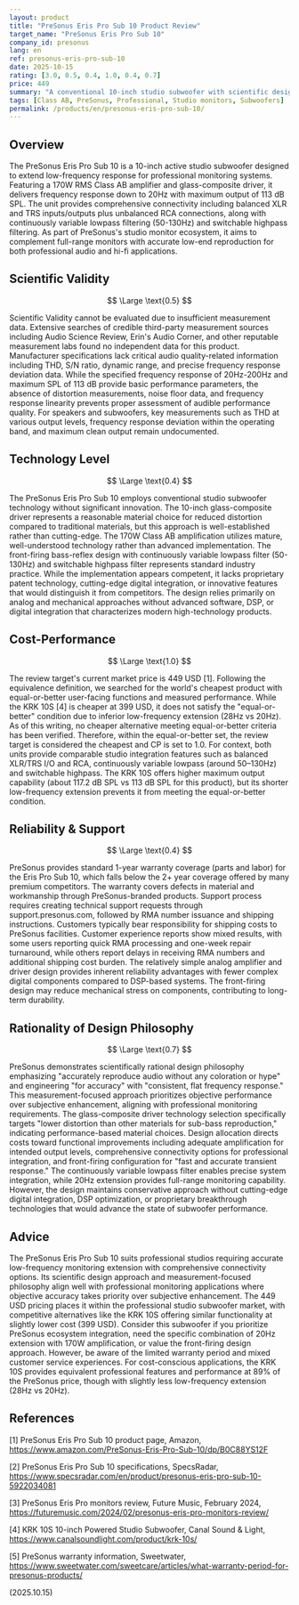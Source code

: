 ```yaml
---
layout: product
title: "PreSonus Eris Pro Sub 10 Product Review"
target_name: "PreSonus Eris Pro Sub 10"
company_id: presonus
lang: en
ref: presonus-eris-pro-sub-10
date: 2025-10-15
rating: [3.0, 0.5, 0.4, 1.0, 0.4, 0.7]
price: 449
summary: "A conventional 10-inch studio subwoofer with scientific design approach but limited measurement transparency and average technical innovation"
tags: [Class AB, PreSonus, Professional, Studio monitors, Subwoofers]
permalink: /products/en/presonus-eris-pro-sub-10/
---
```

## Overview

The PreSonus Eris Pro Sub 10 is a 10-inch active studio subwoofer designed to extend low-frequency response for professional monitoring systems. Featuring a 170W RMS Class AB amplifier and glass-composite driver, it delivers frequency response down to 20Hz with maximum output of 113 dB SPL. The unit provides comprehensive connectivity including balanced XLR and TRS inputs/outputs plus unbalanced RCA connections, along with continuously variable lowpass filtering (50-130Hz) and switchable highpass filtering. As part of PreSonus's studio monitor ecosystem, it aims to complement full-range monitors with accurate low-end reproduction for both professional audio and hi-fi applications.

## Scientific Validity

$$ \Large \text{0.5} $$

Scientific Validity cannot be evaluated due to insufficient measurement data. Extensive searches of credible third-party measurement sources including Audio Science Review, Erin's Audio Corner, and other reputable measurement labs found no independent data for this product. Manufacturer specifications lack critical audio quality-related information including THD, S/N ratio, dynamic range, and precise frequency response deviation data. While the specified frequency response of 20Hz-200Hz and maximum SPL of 113 dB provide basic performance parameters, the absence of distortion measurements, noise floor data, and frequency response linearity prevents proper assessment of audible performance quality. For speakers and subwoofers, key measurements such as THD at various output levels, frequency response deviation within the operating band, and maximum clean output remain undocumented.

## Technology Level

$$ \Large \text{0.4} $$

The PreSonus Eris Pro Sub 10 employs conventional studio subwoofer technology without significant innovation. The 10-inch glass-composite driver represents a reasonable material choice for reduced distortion compared to traditional materials, but this approach is well-established rather than cutting-edge. The 170W Class AB amplification utilizes mature, well-understood technology rather than advanced implementation. The front-firing bass-reflex design with continuously variable lowpass filter (50-130Hz) and switchable highpass filter represents standard industry practice. While the implementation appears competent, it lacks proprietary patent technology, cutting-edge digital integration, or innovative features that would distinguish it from competitors. The design relies primarily on analog and mechanical approaches without advanced software, DSP, or digital integration that characterizes modern high-technology products.

## Cost-Performance

$$ \Large \text{1.0} $$

The review target's current market price is 449 USD [1]. Following the equivalence definition, we searched for the world's cheapest product with equal-or-better user-facing functions and measured performance. While the KRK 10S [4] is cheaper at 399 USD, it does not satisfy the "equal-or-better" condition due to inferior low-frequency extension (28Hz vs 20Hz). As of this writing, no cheaper alternative meeting equal-or-better criteria has been verified. Therefore, within the equal-or-better set, the review target is considered the cheapest and CP is set to 1.0. For context, both units provide comparable studio integration features such as balanced XLR/TRS I/O and RCA, continuously variable lowpass (around 50–130Hz) and switchable highpass. The KRK 10S offers higher maximum output capability (about 117.2 dB SPL vs 113 dB SPL for this product), but its shorter low-frequency extension prevents it from meeting the equal-or-better condition.

## Reliability & Support

$$ \Large \text{0.4} $$

PreSonus provides standard 1-year warranty coverage (parts and labor) for the Eris Pro Sub 10, which falls below the 2+ year coverage offered by many premium competitors. The warranty covers defects in material and workmanship through PreSonus-branded products. Support process requires creating technical support requests through support.presonus.com, followed by RMA number issuance and shipping instructions. Customers typically bear responsibility for shipping costs to PreSonus facilities. Customer experience reports show mixed results, with some users reporting quick RMA processing and one-week repair turnaround, while others report delays in receiving RMA numbers and additional shipping cost burden. The relatively simple analog amplifier and driver design provides inherent reliability advantages with fewer complex digital components compared to DSP-based systems. The front-firing design may reduce mechanical stress on components, contributing to long-term durability.

## Rationality of Design Philosophy

$$ \Large \text{0.7} $$

PreSonus demonstrates scientifically rational design philosophy emphasizing "accurately reproduce audio without any coloration or hype" and engineering "for accuracy" with "consistent, flat frequency response." This measurement-focused approach prioritizes objective performance over subjective enhancement, aligning with professional monitoring requirements. The glass-composite driver technology selection specifically targets "lower distortion than other materials for sub-bass reproduction," indicating performance-based material choices. Design allocation directs costs toward functional improvements including adequate amplification for intended output levels, comprehensive connectivity options for professional integration, and front-firing configuration for "fast and accurate transient response." The continuously variable lowpass filter enables precise system integration, while 20Hz extension provides full-range monitoring capability. However, the design maintains conservative approach without cutting-edge digital integration, DSP optimization, or proprietary breakthrough technologies that would advance the state of subwoofer performance.

## Advice

The PreSonus Eris Pro Sub 10 suits professional studios requiring accurate low-frequency monitoring extension with comprehensive connectivity options. Its scientific design approach and measurement-focused philosophy align well with professional monitoring applications where objective accuracy takes priority over subjective enhancement. The 449 USD pricing places it within the professional studio subwoofer market, with competitive alternatives like the KRK 10S offering similar functionality at slightly lower cost (399 USD). Consider this subwoofer if you prioritize PreSonus ecosystem integration, need the specific combination of 20Hz extension with 170W amplification, or value the front-firing design approach. However, be aware of the limited warranty period and mixed customer service experiences. For cost-conscious applications, the KRK 10S provides equivalent professional features and performance at 89% of the PreSonus price, though with slightly less low-frequency extension (28Hz vs 20Hz).

## References

[1] PreSonus Eris Pro Sub 10 product page, Amazon, https://www.amazon.com/PreSonus-Eris-Pro-Sub-10/dp/B0C88YS12F

[2] PreSonus Eris Pro Sub 10 specifications, SpecsRadar, https://www.specsradar.com/en/product/presonus-eris-pro-sub-10-5922034081

[3] PreSonus Eris Pro monitors review, Future Music, February 2024, https://futuremusic.com/2024/02/presonus-eris-pro-monitors-review/

[4] KRK 10S 10-inch Powered Studio Subwoofer, Canal Sound & Light, https://www.canalsoundlight.com/product/krk-10s/

[5] PreSonus warranty information, Sweetwater, https://www.sweetwater.com/sweetcare/articles/what-warranty-period-for-presonus-products/

(2025.10.15)